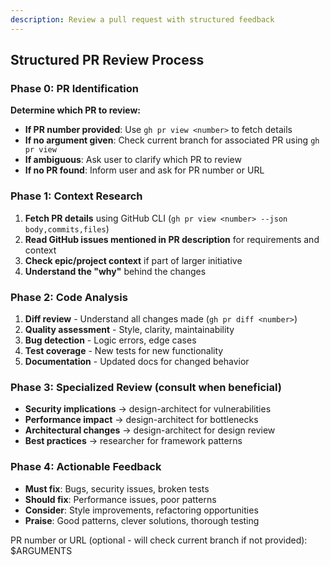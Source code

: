 ```yaml
---
description: Review a pull request with structured feedback
---
```


## Structured PR Review Process

### Phase 0: PR Identification
**Determine which PR to review:**
- **If PR number provided**: Use `gh pr view <number>` to fetch details
- **If no argument given**: Check current branch for associated PR using `gh pr view`
- **If ambiguous**: Ask user to clarify which PR to review
- **If no PR found**: Inform user and ask for PR number or URL

### Phase 1: Context Research
1. **Fetch PR details** using GitHub CLI (`gh pr view <number> --json body,commits,files`)
2. **Read GitHub issues mentioned in PR description** for requirements and context
3. **Check epic/project context** if part of larger initiative
4. **Understand the "why"** behind the changes

### Phase 2: Code Analysis
1. **Diff review** - Understand all changes made (`gh pr diff <number>`)
2. **Quality assessment** - Style, clarity, maintainability
3. **Bug detection** - Logic errors, edge cases
4. **Test coverage** - New tests for new functionality
5. **Documentation** - Updated docs for changed behavior

### Phase 3: Specialized Review (consult when beneficial)
- **Security implications** → design-architect for vulnerabilities
- **Performance impact** → design-architect for bottlenecks
- **Architectural changes** → design-architect for design review
- **Best practices** → researcher for framework patterns

### Phase 4: Actionable Feedback
- **Must fix**: Bugs, security issues, broken tests
- **Should fix**: Performance issues, poor patterns
- **Consider**: Style improvements, refactoring opportunities
- **Praise**: Good patterns, clever solutions, thorough testing

PR number or URL (optional - will check current branch if not provided): $ARGUMENTS
